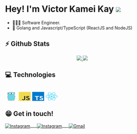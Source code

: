 # Hey! I'm Victor Kamei Kay <img src="https://raw.githubusercontent.com/MartinHeinz/MartinHeinz/master/wave.gif" width="30px">
- 👨🏻‍💻 Software Engineer.
- 📖 Golang and Javascript/TypeScript (ReactJS and NodeJS)


## ⚡ Github Stats 
<div style="display: flex; align_items: center; justify-content: center;">
  <a href="https://www.linkedin.com/in/kameikay/">
    <img height="180em" src="https://github-readme-stats.vercel.app/api?username=kameikay&show_icons=true&theme=onedark">
    <img height="180em" src="https://github-readme-stats.vercel.app/api/top-langs/?username=kameikay&layout=compact&theme=onedark">
  </a>
</div>

## 💻 Technologies 
<div style="display: inline-block"><br>
  <img align="center" height="30" width="40" alt="Golang" src="https://raw.githubusercontent.com/devicons/devicon/master/icons/go/go-original.svg">
  <img align="center" height="30" width="40" alt="Javascript" src="https://raw.githubusercontent.com/devicons/devicon/master/icons/javascript/javascript-original.svg">
  <img align="center" height="30" width="40" alt="Typescript" src="https://raw.githubusercontent.com/devicons/devicon/master/icons/typescript/typescript-original.svg">
  <img align="center" height="30" width="40" alt="ReactJS" src="https://raw.githubusercontent.com/devicons/devicon/master/icons/react/react-original.svg">
</div><br>

## 😁 Get in touch! 
<div style="display: inline-block">
  <a href="https://www.linkedin.com/in/kameikay">
    <img align="center" height="30" width="30" alt="Instagram" src="https://cdn.iconscout.com/icon/free/png-256/linkedin-160-461814.png">
    &emsp;
  </a>
  
  <a href="https://www.instagram.com/kameikay/">
    <img align="center" height="30" width="30" alt="Instagram" src="https://cdn.iconscout.com/icon/free/png-256/instagram-216-721958.png">
    &emsp;
  </a>
    
  <a href="mailto:kameikay@gmail.com">
    <img align="center" height="30" width="30" alt="Gmail" src="https://cdn.iconscout.com/icon/free/png-256/gmail-2981844-2476484.png">
  </a>
</div>


<!---
kameikay/kameikay is a ✨ special ✨ repository because its `README.md` (this file) appears on your GitHub profile.
You can click the Preview link to take a look at your changes.
--->
